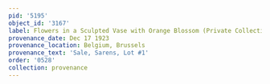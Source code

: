 ```yaml
---
pid: '5195'
object_id: '3167'
label: Flowers in a Sculpted Vase with Orange Blossom (Private Collection)
provenance_date: Dec 17 1923
provenance_location: Belgium, Brussels
provenance_text: 'Sale, Sarens, Lot #1'
order: '0528'
collection: provenance
---
```

